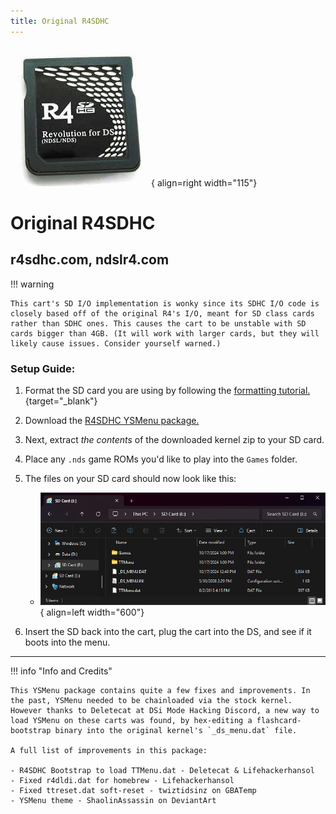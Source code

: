 ```yaml
---
title: Original R4SDHC
---
```


![Original R4SDHC](../images/r4sdhc.png){ align=right width="115"}
# Original R4SDHC
## r4sdhc.com, ndslr4.com

!!! warning

    This cart's SD I/O implementation is wonky since its SDHC I/O code is closely based off of the original R4's I/O, meant for SD class cards rather than SDHC ones. This causes the cart to be unstable with SD cards bigger than 4GB. (It will work with larger cards, but they will likely cause issues. Consider yourself warned.)

### Setup Guide:

1. Format the SD card you are using by following the [formatting tutorial.](../tutorials/formatting.md){target="_blank"}

1. Download the [R4SDHC YSMenu package.](https://github.com/Sanrax/YSMenu-Custom-Packages/releases/download/v7.06/R4SDHC_YSMenu_7.06.zip)

1. Next, extract *the contents* of the downloaded kernel zip to your SD card.

1. Place any `.nds` game ROMs you'd like to play into the `Games` folder.

1. The files on your SD card should now look like this:

    - ![R4SDHC](../images/SD_Files/R4SDHC/R4SDHC.png){ align=left width="600"}

1. Insert the SD back into the cart, plug the cart into the DS, and see if it boots into the menu.

---

!!! info "Info and Credits"

    This YSMenu package contains quite a few fixes and improvements. In the past, YSMenu needed to be chainloaded via the stock kernel. However thanks to Deletecat at DSi Mode Hacking Discord, a new way to load YSMenu on these carts was found, by hex-editing a flashcard-bootstrap binary into the original kernel's `_ds_menu.dat` file.
    
    A full list of improvements in this package:
    
    - R4SDHC Bootstrap to load TTMenu.dat - Deletecat & Lifehackerhansol
    - Fixed r4dldi.dat for homebrew - Lifehackerhansol
    - Fixed ttreset.dat soft-reset - twiztidsinz on GBATemp
    - YSMenu theme - ShaolinAssassin on DeviantArt